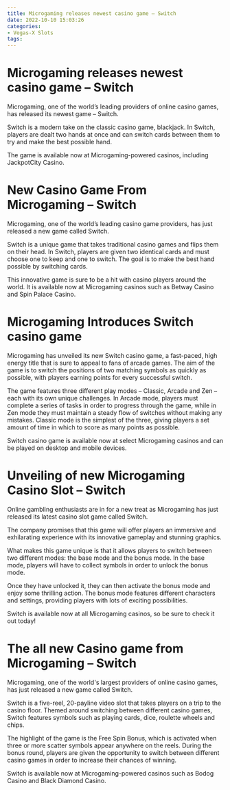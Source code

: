 ```yaml
---
title: Microgaming releases newest casino game – Switch
date: 2022-10-10 15:03:26
categories:
- Vegas-X Slots
tags:
---
```



#  Microgaming releases newest casino game – Switch

Microgaming, one of the world’s leading providers of online casino games, has released its newest game – Switch.

Switch is a modern take on the classic casino game, blackjack. In Switch, players are dealt two hands at once and can switch cards between them to try and make the best possible hand.

The game is available now at Microgaming-powered casinos, including JackpotCity Casino.

#  New Casino Game From Microgaming – Switch

Microgaming, one of the world’s leading casino game providers, has just released a new game called Switch.

Switch is a unique game that takes traditional casino games and flips them on their head. In Switch, players are given two identical cards and must choose one to keep and one to switch. The goal is to make the best hand possible by switching cards.

This innovative game is sure to be a hit with casino players around the world. It is available now at Microgaming casinos such as Betway Casino and Spin Palace Casino.

#  Microgaming Introduces Switch casino game

Microgaming has unveiled its new Switch casino game, a fast-paced, high energy title that is sure to appeal to fans of arcade games. The aim of the game is to switch the positions of two matching symbols as quickly as possible, with players earning points for every successful switch.

The game features three different play modes – Classic, Arcade and Zen – each with its own unique challenges. In Arcade mode, players must complete a series of tasks in order to progress through the game, while in Zen mode they must maintain a steady flow of switches without making any mistakes. Classic mode is the simplest of the three, giving players a set amount of time in which to score as many points as possible.

Switch casino game is available now at select Microgaming casinos and can be played on desktop and mobile devices.

#  Unveiling of new Microgaming Casino Slot – Switch

Online gambling enthusiasts are in for a new treat as Microgaming has just released its latest casino slot game called Switch.

The company promises that this game will offer players an immersive and exhilarating experience with its innovative gameplay and stunning graphics.

What makes this game unique is that it allows players to switch between two different modes: the base mode and the bonus mode. In the base mode, players will have to collect symbols in order to unlock the bonus mode.

Once they have unlocked it, they can then activate the bonus mode and enjoy some thrilling action. The bonus mode features different characters and settings, providing players with lots of exciting possibilities.

Switch is available now at all Microgaming casinos, so be sure to check it out today!

#  The all new Casino game from Microgaming – Switch

Microgaming, one of the world's largest providers of online casino games, has just released a new game called Switch.

Switch is a five-reel, 20-payline video slot that takes players on a trip to the casino floor. Themed around switching between different casino games, Switch features symbols such as playing cards, dice, roulette wheels and chips.

The highlight of the game is the Free Spin Bonus, which is activated when three or more scatter symbols appear anywhere on the reels. During the bonus round, players are given the opportunity to switch between different casino games in order to increase their chances of winning.

Switch is available now at Microgaming-powered casinos such as Bodog Casino and Black Diamond Casino.